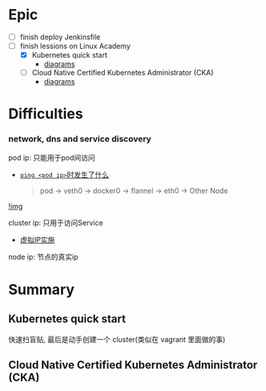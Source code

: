 # Epic

- [ ] finish deploy Jenkinsfile
- [ ] finish lessions on Linux Academy
  - [x] Kubernetes quick start
    - [diagrams](https://interactive.linuxacademy.com/diagrams/KubernetesQuickStart.html)
  - [ ] Cloud Native Certified Kubernetes Administrator (CKA)
    - [diagrams](https://interactive.linuxacademy.com/diagrams/ThePodofMinerva.html)

# Difficulties

### network, dns and service discovery

pod ip: 只能用于pod间访问
- [`ping <pod ip>`时发生了什么](https://juejin.im/post/5da92ea55188253a8f7c495a)
  > pod -> veth0 -> docker0 -> flannel -> eth0 -> Other Node

[!img](images/overlay-network.png)

cluster ip: 只用于访问Service
- [虚拟IP实施](https://kubernetes.io/docs/concepts/services-networking/service/#virtual-ips-and-service-proxies)

node ip: 节点的真实ip

# Summary

## Kubernetes quick start

快速扫盲贴, 最后是动手创建一个 cluster(类似在 vagrant 里面做的事)

## Cloud Native Certified Kubernetes Administrator (CKA)
